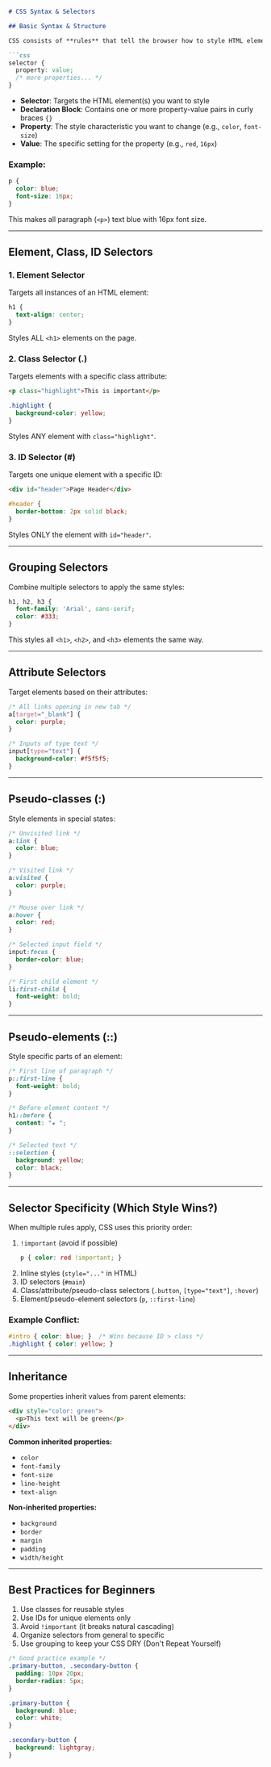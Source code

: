 
```markdown
# CSS Syntax & Selectors

## Basic Syntax & Structure

CSS consists of **rules** that tell the browser how to style HTML elements. Each rule has two main parts:

```css
selector {
  property: value;
  /* more properties... */
}
```

- **Selector**: Targets the HTML element(s) you want to style
- **Declaration Block**: Contains one or more property-value pairs in curly braces `{}`
- **Property**: The style characteristic you want to change (e.g., `color`, `font-size`)
- **Value**: The specific setting for the property (e.g., `red`, `16px`)

### Example:
```css
p {
  color: blue;
  font-size: 16px;
}
```
This makes all paragraph (`<p>`) text blue with 16px font size.

---

## Element, Class, ID Selectors

### 1. Element Selector
Targets all instances of an HTML element:

```css
h1 {
  text-align: center;
}
```
Styles ALL `<h1>` elements on the page.

### 2. Class Selector (.)
Targets elements with a specific class attribute:

```html
<p class="highlight">This is important</p>
```

```css
.highlight {
  background-color: yellow;
}
```
Styles ANY element with `class="highlight"`.

### 3. ID Selector (#)
Targets one unique element with a specific ID:

```html
<div id="header">Page Header</div>
```

```css
#header {
  border-bottom: 2px solid black;
}
```
Styles ONLY the element with `id="header"`.

---

## Grouping Selectors

Combine multiple selectors to apply the same styles:

```css
h1, h2, h3 {
  font-family: 'Arial', sans-serif;
  color: #333;
}
```
This styles all `<h1>`, `<h2>`, and `<h3>` elements the same way.

---

## Attribute Selectors

Target elements based on their attributes:

```css
/* All links opening in new tab */
a[target="_blank"] {
  color: purple;
}

/* Inputs of type text */
input[type="text"] {
  background-color: #f5f5f5;
}
```

---

## Pseudo-classes (:)

Style elements in special states:

```css
/* Unvisited link */
a:link {
  color: blue;
}

/* Visited link */
a:visited {
  color: purple;
}

/* Mouse over link */
a:hover {
  color: red;
}

/* Selected input field */
input:focus {
  border-color: blue;
}

/* First child element */
li:first-child {
  font-weight: bold;
}
```

---

## Pseudo-elements (::)

Style specific parts of an element:

```css
/* First line of paragraph */
p::first-line {
  font-weight: bold;
}

/* Before element content */
h1::before {
  content: "★ ";
}

/* Selected text */
::selection {
  background: yellow;
  color: black;
}
```

---

## Selector Specificity (Which Style Wins?)

When multiple rules apply, CSS uses this priority order:

1. `!important` (avoid if possible)
   ```css
   p { color: red !important; }
   ```
2. Inline styles (`style="..."` in HTML)
3. ID selectors (`#main`)
4. Class/attribute/pseudo-class selectors (`.button`, `[type="text"]`, `:hover`)
5. Element/pseudo-element selectors (`p`, `::first-line`)

### Example Conflict:
```css
#intro { color: blue; }  /* Wins because ID > class */
.highlight { color: yellow; }
```

---

## Inheritance

Some properties inherit values from parent elements:

```html
<div style="color: green">
  <p>This text will be green</p>
</div>
```

**Common inherited properties:**
- `color`
- `font-family`
- `font-size`
- `line-height`
- `text-align`

**Non-inherited properties:**
- `background`
- `border`
- `margin`
- `padding`
- `width/height`

---

## Best Practices for Beginners

1. Use classes for reusable styles
2. Use IDs for unique elements only
3. Avoid `!important` (it breaks natural cascading)
4. Organize selectors from general to specific
5. Use grouping to keep your CSS DRY (Don't Repeat Yourself)

```css
/* Good practice example */
.primary-button, .secondary-button {
  padding: 10px 20px;
  border-radius: 5px;
}

.primary-button {
  background: blue;
  color: white;
}

.secondary-button {
  background: lightgray;
}
```
```